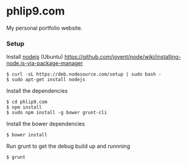 phlip9.com
==========

My personal portfolio website.

### Setup ###

Install [nodejs](http://nodejs.org/) (Ubuntu)
https://github.com/joyent/node/wiki/installing-node.js-via-package-manager

    $ curl -sL https://deb.nodesource.com/setup | sudo bash -
    $ sudo apt-get install nodejs

Install the dependencies

    $ cd phlip9.com
    $ npm install
    $ sudo npm install -g bower grunt-cli

Install the bower dependencies

    $ bower install

Run grunt to get the debug build up and runnning

    $ grunt

